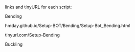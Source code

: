 links and tinyURL for each script:

Bending

hmday.github.io/Setup-BOT/Bending/Setup-Bot_Bending.html

tinyurl.com/Setup-Bending

Buckling
